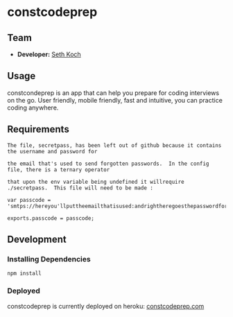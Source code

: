 # constcodeprep

## Team
- **Developer:** [Seth Koch](https://github.com/sethkoch)


## Usage

constcondeprep is an app that can help you prepare for coding interviews on the go. User friendly, mobile friendly, fast and intuitive, you can practice coding anywhere. 

## Requirements
```
The file, secretpass, has been left out of github because it contains the username and password for 

the email that's used to send forgotten passwords.  In the config file, there is a ternary operator 

that upon the env variable being undefined it willrequire ./secretpass.  This file will need to be made :

var passcode = 'smtps://hereyou'llputtheemailthatisused:andrightheregoesthepasswordfortheemail.gmail.com';

exports.passcode = passcode;

```

## Development

### Installing Dependencies

```
npm install
```

### Deployed

constcodeprep is currently deployed on heroku: [constcodeprep.com](http://www.constcodeprep)
